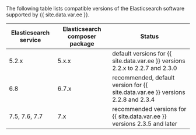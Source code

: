 The following table lists compatible versions of the Elasticsearch software supported by {{ site.data.var.ee }}.

Elasticsearch service   |  Elasticsearch composer package | Status
--------- | ------------- | -------------------------
5.2.x | 5.x.x | default versions for {{ site.data.var.ee }} versions 2.2.x to 2.2.7 and 2.3.0
6.8 | 6.7.x | recommended, default version for {{ site.data.var.ee }} versions 2.2.8 and 2.3.4
7.5, 7.6, 7.7 | 7.x | recommended versions for {{ site.data.var.ee }} versions 2.3.5 and later
